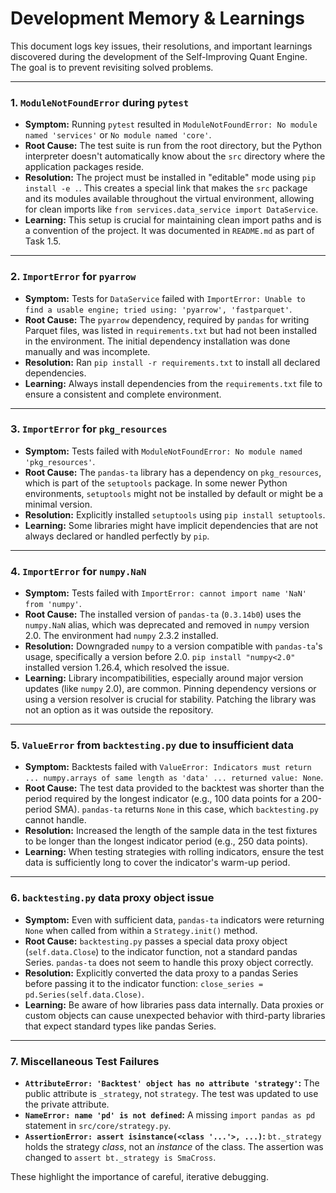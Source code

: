 # Development Memory & Learnings

This document logs key issues, their resolutions, and important learnings discovered during the development of the Self-Improving Quant Engine. The goal is to prevent revisiting solved problems.

---

### 1. `ModuleNotFoundError` during `pytest`

*   **Symptom:** Running `pytest` resulted in `ModuleNotFoundError: No module named 'services'` or `No module named 'core'`.
*   **Root Cause:** The test suite is run from the root directory, but the Python interpreter doesn't automatically know about the `src` directory where the application packages reside.
*   **Resolution:** The project must be installed in "editable" mode using `pip install -e .`. This creates a special link that makes the `src` package and its modules available throughout the virtual environment, allowing for clean imports like `from services.data_service import DataService`.
*   **Learning:** This setup is crucial for maintaining clean import paths and is a convention of the project. It was documented in `README.md` as part of Task 1.5.

---

### 2. `ImportError` for `pyarrow`

*   **Symptom:** Tests for `DataService` failed with `ImportError: Unable to find a usable engine; tried using: 'pyarrow', 'fastparquet'`.
*   **Root Cause:** The `pyarrow` dependency, required by `pandas` for writing Parquet files, was listed in `requirements.txt` but had not been installed in the environment. The initial dependency installation was done manually and was incomplete.
*   **Resolution:** Ran `pip install -r requirements.txt` to install all declared dependencies.
*   **Learning:** Always install dependencies from the `requirements.txt` file to ensure a consistent and complete environment.

---

### 3. `ImportError` for `pkg_resources`

*   **Symptom:** Tests failed with `ModuleNotFoundError: No module named 'pkg_resources'`.
*   **Root Cause:** The `pandas-ta` library has a dependency on `pkg_resources`, which is part of the `setuptools` package. In some newer Python environments, `setuptools` might not be installed by default or might be a minimal version.
*   **Resolution:** Explicitly installed `setuptools` using `pip install setuptools`.
*   **Learning:** Some libraries might have implicit dependencies that are not always declared or handled perfectly by `pip`.

---

### 4. `ImportError` for `numpy.NaN`

*   **Symptom:** Tests failed with `ImportError: cannot import name 'NaN' from 'numpy'`.
*   **Root Cause:** The installed version of `pandas-ta` (`0.3.14b0`) uses the `numpy.NaN` alias, which was deprecated and removed in `numpy` version 2.0. The environment had `numpy` 2.3.2 installed.
*   **Resolution:** Downgraded `numpy` to a version compatible with `pandas-ta`'s usage, specifically a version before 2.0. `pip install "numpy<2.0"` installed version 1.26.4, which resolved the issue.
*   **Learning:** Library incompatibilities, especially around major version updates (like `numpy` 2.0), are common. Pinning dependency versions or using a version resolver is crucial for stability. Patching the library was not an option as it was outside the repository.

---

### 5. `ValueError` from `backtesting.py` due to insufficient data

*   **Symptom:** Backtests failed with `ValueError: Indicators must return ... numpy.arrays of same length as 'data' ... returned value: None`.
*   **Root Cause:** The test data provided to the backtest was shorter than the period required by the longest indicator (e.g., 100 data points for a 200-period SMA). `pandas-ta` returns `None` in this case, which `backtesting.py` cannot handle.
*   **Resolution:** Increased the length of the sample data in the test fixtures to be longer than the longest indicator period (e.g., 250 data points).
*   **Learning:** When testing strategies with rolling indicators, ensure the test data is sufficiently long to cover the indicator's warm-up period.

---

### 6. `backtesting.py` data proxy object issue

*   **Symptom:** Even with sufficient data, `pandas-ta` indicators were returning `None` when called from within a `Strategy.init()` method.
*   **Root Cause:** `backtesting.py` passes a special data proxy object (`self.data.Close`) to the indicator function, not a standard pandas Series. `pandas-ta` does not seem to handle this proxy object correctly.
*   **Resolution:** Explicitly converted the data proxy to a pandas Series before passing it to the indicator function: `close_series = pd.Series(self.data.Close)`.
*   **Learning:** Be aware of how libraries pass data internally. Data proxies or custom objects can cause unexpected behavior with third-party libraries that expect standard types like pandas Series.

---

### 7. Miscellaneous Test Failures

*   **`AttributeError: 'Backtest' object has no attribute 'strategy'`:** The public attribute is `_strategy`, not `strategy`. The test was updated to use the private attribute.
*   **`NameError: name 'pd' is not defined`:** A missing `import pandas as pd` statement in `src/core/strategy.py`.
*   **`AssertionError: assert isinstance(<class '...'>, ...)`:** `bt._strategy` holds the strategy *class*, not an *instance* of the class. The assertion was changed to `assert bt._strategy is SmaCross`.

These highlight the importance of careful, iterative debugging.

